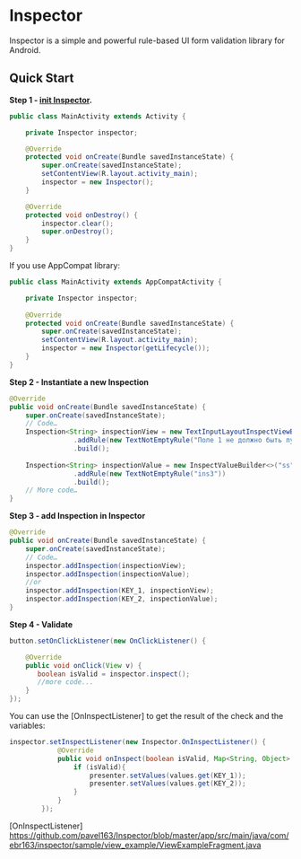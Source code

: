 # Inspector

Inspector is a simple and powerful rule-based UI form validation library for Android.

Quick Start
-----------
**Step 1 - [init Inspector].**
```java
public class MainActivity extends Activity {

    private Inspector inspector;

    @Override
    protected void onCreate(Bundle savedInstanceState) {
        super.onCreate(savedInstanceState);
        setContentView(R.layout.activity_main);
        inspector = new Inspector();
    }

    @Override
    protected void onDestroy() {
        inspector.clear();
        super.onDestroy();
    }
}
```
If you use AppCompat library:
```java
public class MainActivity extends AppCompatActivity {

    private Inspector inspector;
    
    @Override
    protected void onCreate(Bundle savedInstanceState) {
        super.onCreate(savedInstanceState);
        setContentView(R.layout.activity_main);
        inspector = new Inspector(getLifecycle());
    }
}
```

**Step 2 - Instantiate a new Inspection**
```java
@Override
public void onCreate(Bundle savedInstanceState) {
    super.onCreate(savedInstanceState);
    // Code…
    Inspection<String> inspectionView = new TextInputLayoutInspectViewBuilder(til1)
                .addRule(new TextNotEmptyRule("Поле 1 не должно быть пустым"))
                .build();
                
    Inspection<String> inspectionValue = new InspectValueBuilder<>("ss")
                .addRule(new TextNotEmptyRule("ins3"))
                .build();
    // More code…
}
```

**Step 3 - add Inspection in Inspector**
```java
@Override
public void onCreate(Bundle savedInstanceState) {
    super.onCreate(savedInstanceState);
    // Code…
    inspector.addInspection(inspectionView);
    inspector.addInspection(inspectionValue);
    //or
    inspector.addInspection(KEY_1, inspectionView);
    inspector.addInspection(KEY_2, inspectionValue);
}
```

**Step 4 - Validate**
```java
button.setOnClickListener(new OnClickListener() {

    @Override
    public void onClick(View v) {
       boolean isValid = inspector.inspect();
       //more code...
    }
});
```
You can use the [OnInspectListener] to get the result of the check and the variables:
```java
inspector.setInspectListener(new Inspector.OnInspectListener() {
            @Override
            public void onInspect(boolean isValid, Map<String, Object> values) {
                if (isValid){
                    presenter.setValues(values.get(KEY_1));
                    presenter.setValues(values.get(KEY_2));
                }
            }
        });
```

[init Inspector]: https://github.com/pavel163/Inspector/blob/master/app/src/main/java/com/ebr163/inspector/sample/value_example/ValueExampleActivity.java
[OnInspectListener] https://github.com/pavel163/Inspector/blob/master/app/src/main/java/com/ebr163/inspector/sample/view_example/ViewExampleFragment.java
